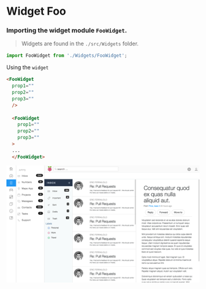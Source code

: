 # Widget Foo

### Importing the widget module `FooWidget`.
> Widgets are found in the `./src/Widgets` folder.

```js
import FooWidget from './Widgets/FooWidget';
```

Using the `widget`
```html
<FooWidget
  prop1=""
  prop2=""
  prop3=""
  />

  <FooWidget
    prop1=""
    prop2=""
    prop3=""
  >
  ...
  </FooWidget>
```

![alt text](inbox_app.png "Logo Title Text 1" )
